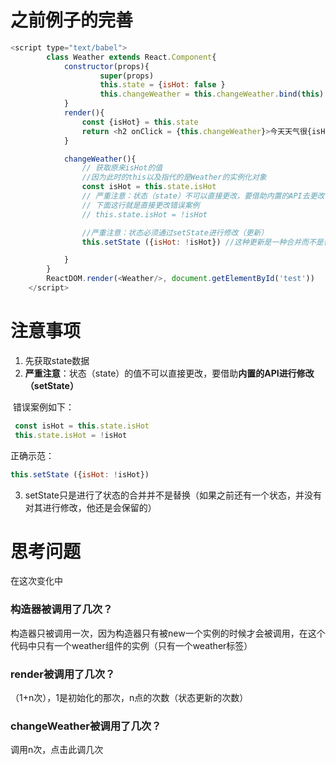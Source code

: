 # 之前例子的完善

~~~JavaScript
<script type="text/babel">
        class Weather extends React.Component{
            constructor(props){
                    super(props)
                    this.state = {isHot: false }
                    this.changeWeather = this.changeWeather.bind(this)
            }
            render(){
                const {isHot} = this.state
                return <h2 onClick = {this.changeWeather}>今天天气很{isHot ? '炎热' : '寒冷' }</h2>
            }

            changeWeather(){
                // 获取原来isHot的值
                //因为此时的this以及指代的是Weather的实例化对象
                const isHot = this.state.isHot
                // 严重注意：状态（state）不可以直接更改，要借助内置的API去更改（setState）
                // 下面这行就是直接更改错误案例
                // this.state.isHot = !isHot

                //严重注意：状态必须通过setState进行修改（更新）
                this.setState ({isHot: !isHot}) //这种更新是一种合并而不是替换

            }
        }
        ReactDOM.render(<Weather/>, document.getElementById('test'))
    </script>
~~~

# 注意事项

1. 先获取state数据
2. **严重注意**：状态（state）的值不可以直接更改，要借助**内置的API进行修改（setState）**

​	错误案例如下：

~~~JavaScript
 const isHot = this.state.isHot
 this.state.isHot = !isHot
~~~

正确示范：

~~~JavaScript
this.setState ({isHot: !isHot})
~~~

3. setState只是进行了状态的合并并不是替换（如果之前还有一个状态，并没有对其进行修改，他还是会保留的）

# 思考问题

在这次变化中

### 构造器被调用了几次？

构造器只被调用一次，因为构造器只有被new一个实例的时候才会被调用，在这个代码中只有一个weather组件的实例（只有一个weather标签）

### render被调用了几次？

（1+n次），1是初始化的那次，n点的次数（状态更新的次数）

### changeWeather被调用了几次？

调用n次，点击此调几次